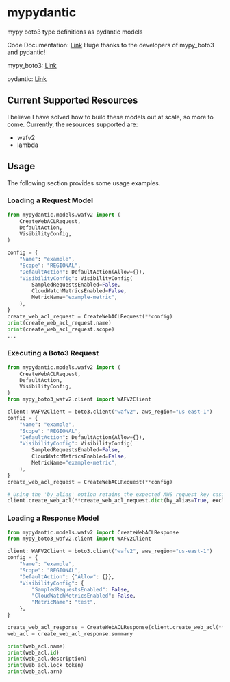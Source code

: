 # mypydantic

mypy boto3 type definitions as pydantic models

Code Documentation: [Link](https://jmgreg31.github.io/docs/mypydantic.html)
Huge thanks to the developers of mypy_boto3 and pydantic!

mypy_boto3: [Link](https://mypy-boto3.readthedocs.io/en/latest/)

pydantic: [Link](https://docs.pydantic.dev/)

## Current Supported Resources

I believe I have solved how to build these models out at scale, so more to come.
Currently, the resources supported are:

- wafv2
- lambda

## Usage

The following section provides some usage examples.

### Loading a Request Model

```py
from mypydantic.models.wafv2 import (
    CreateWebACLRequest,
    DefaultAction,
    VisibilityConfig,
)

config = {
    "Name": "example",
    "Scope": "REGIONAL",
    "DefaultAction": DefaultAction(Allow={}),
    "VisibilityConfig": VisibilityConfig(
        SampledRequestsEnabled=False,
        CloudWatchMetricsEnabled=False,
        MetricName="example-metric",
    ),
}
create_web_acl_request = CreateWebACLRequest(**config)
print(create_web_acl_request.name)
print(create_web_acl_request.scope)
...
```

### Executing a Boto3 Request

```py
from mypydantic.models.wafv2 import (
    CreateWebACLRequest,
    DefaultAction,
    VisibilityConfig,
)
from mypy_boto3_wafv2.client import WAFV2Client

client: WAFV2Client = boto3.client("wafv2", aws_region="us-east-1")
config = {
    "Name": "example",
    "Scope": "REGIONAL",
    "DefaultAction": DefaultAction(Allow={}),
    "VisibilityConfig": VisibilityConfig(
        SampledRequestsEnabled=False,
        CloudWatchMetricsEnabled=False,
        MetricName="example-metric",
    ),
}
create_web_acl_request = CreateWebACLRequest(**config)

# Using the 'by_alias' option retains the expected AWS request key casing
client.create_web_acl(**create_web_acl_request.dict(by_alias=True, exclude_none=True))
```

### Loading a Response Model

```py
from mypydantic.models.wafv2 import CreateWebACLResponse
from mypy_boto3_wafv2.client import WAFV2Client

client: WAFV2Client = boto3.client("wafv2", aws_region="us-east-1")
config = {
    "Name": "example",
    "Scope": "REGIONAL",
    "DefaultAction": {"Allow": {}},
    "VisibilityConfig": {
        "SampledRequestsEnabled": False,
        "CloudWatchMetricsEnabled": False,
        "MetricName": "test",
    },
}

create_web_acl_response = CreateWebACLResponse(client.create_web_acl(**config))
web_acl = create_web_acl_response.summary

print(web_acl.name)
print(web_acl.id)
print(web_acl.description)
print(web_acl.lock_token)
print(web_acl.arn)
```
